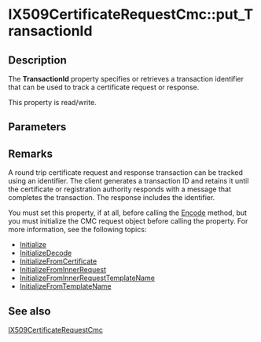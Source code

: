 # IX509CertificateRequestCmc::put_TransactionId

## Description

The **TransactionId** property specifies or retrieves a transaction identifier that can be used to track a certificate request or response.

This property is read/write.

## Parameters

## Remarks

 A round trip certificate request and response transaction can be tracked using an identifier. The client generates a transaction ID and
retains it until the certificate or registration authority responds with a message that
completes the transaction. The response includes the identifier.

You must set this property, if at all, before calling the [Encode](https://learn.microsoft.com/windows/desktop/api/certenroll/nf-certenroll-ix509certificaterequest-encode) method, but you must initialize the CMC request object before calling the property. For more information, see the following topics:

* [Initialize](https://learn.microsoft.com/windows/desktop/api/certenroll/nf-certenroll-ix509certificaterequest-initialize)
* [InitializeDecode](https://learn.microsoft.com/windows/desktop/api/certenroll/nf-certenroll-ix509certificaterequestpkcs7-initializedecode)
* [InitializeFromCertificate](https://learn.microsoft.com/windows/desktop/api/certenroll/nf-certenroll-ix509certificaterequestpkcs7-initializefromcertificate)
* [InitializeFromInnerRequest](https://learn.microsoft.com/windows/desktop/api/certenroll/nf-certenroll-ix509certificaterequestpkcs7-initializefrominnerrequest)
* [InitializeFromInnerRequestTemplateName](https://learn.microsoft.com/windows/desktop/api/certenroll/nf-certenroll-ix509certificaterequestcmc-initializefrominnerrequesttemplatename)
* [InitializeFromTemplateName](https://learn.microsoft.com/windows/desktop/api/certenroll/nf-certenroll-ix509certificaterequestpkcs7-initializefromtemplatename)

## See also

[IX509CertificateRequestCmc](https://learn.microsoft.com/windows/desktop/api/certenroll/nn-certenroll-ix509certificaterequestcmc)